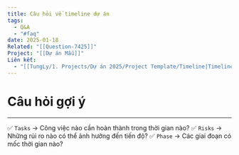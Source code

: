 ```yaml
---
title: Câu hỏi về timeline dự án
tags:
  - Q&A
  - "#faq"
date: 2025-01-18
Related: "[[Question-7425]]"
Project: "[[Dự án Mẫu]]"
Liên kết:
  - "[[TungLy/1. Projects/Dự án 2025/Project Template/Timeline|Timeline]]"
---
```

# Câu hỏi gợi ý
---
✅ `Tasks` → Công việc nào cần hoàn thành trong thời gian nào?
✅ `Risks` → Những rủi ro nào có thể ảnh hưởng đến tiến độ?
✅ `Phase` → Các giai đoạn có mốc thời gian nào?